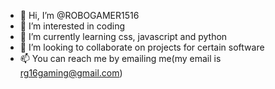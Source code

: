 - 👋 Hi, I’m @ROBOGAMER1516
- 👀 I’m interested in coding
- 🌱 I’m currently learning css, javascript and python
- 💞️ I’m looking to collaborate on projects for certain software
- 📫 You can reach me by emailing me(my email is rg16gaming@gmail.com)

<!---
ROBOGAMER1516/ROBOGAMER1516 is a ✨ special ✨ repository because its `README.md` (this file) appears on your GitHub profile.
You can click the Preview link to take a look at your changes.
--->
